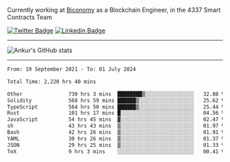 Currently working at [Biconomy](https://biconomy.io/) as a Blockchain Engineer, in the 4337 Smart Contracts Team

 [![Twitter Badge](https://img.shields.io/badge/-@ankurdubey521-1ca0f1?style=flat-square&labelColor=1ca0f1&logo=twitter&logoColor=white&link=https://twitter.com/ankurdubey521)](https://twitter.com/ankurdubey521) [![Linkedin Badge](https://img.shields.io/badge/-ankurdubey521-blue?style=flat-square&logo=Linkedin&logoColor=white&link=https://www.linkedin.com/in/ankurdubey521/)](https://www.linkedin.com/in/ankurdubey521/)

<hr/>

![Ankur's GitHub stats](https://github-readme-stats.vercel.app/api?username=ankurdubey521&count_private=true&theme=radical)

<hr/>

<!--START_SECTION:waka-->

```txt
From: 19 September 2021 - To: 01 July 2024

Total Time: 2,220 hrs 40 mins

Other               730 hrs 3 mins  ████████▒░░░░░░░░░░░░░░░░   32.88 %
Solidity            568 hrs 59 mins ██████▒░░░░░░░░░░░░░░░░░░   25.62 %
TypeScript          564 hrs 50 mins ██████▒░░░░░░░░░░░░░░░░░░   25.44 %
Rust                101 hrs 17 mins █░░░░░░░░░░░░░░░░░░░░░░░░   04.56 %
JavaScript          54 hrs 45 mins  ▓░░░░░░░░░░░░░░░░░░░░░░░░   02.47 %
sh                  43 hrs 43 mins  ▒░░░░░░░░░░░░░░░░░░░░░░░░   01.97 %
Bash                42 hrs 26 mins  ▒░░░░░░░░░░░░░░░░░░░░░░░░   01.91 %
YAML                30 hrs 26 mins  ▒░░░░░░░░░░░░░░░░░░░░░░░░   01.37 %
JSON                29 hrs 25 mins  ▒░░░░░░░░░░░░░░░░░░░░░░░░   01.33 %
TeX                 9 hrs 3 mins    ░░░░░░░░░░░░░░░░░░░░░░░░░   00.41 %
```

<!--END_SECTION:waka-->
